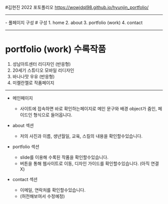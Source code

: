 #김현진 2022 포토폴리오
https://wowjdql98.github.io/hyunjin_portfolio/
<hr>
- 풀페이지 구성 
# 구성
1. home
2. about
3. portfolio (work)
4. contact

<hr>

# portfolio (work) 수록작품
1. 성남아트센터 리디자인 (반응형)
2. 20세기 스튜디오 모바일 리디자인
3. 바나나맛 우유 (반응형)
4. 미켈란젤로 작품페이지


------------------

* 메인페이지
  - 사이트에 접속하면 바로 확인하는페이지로 메인 문구와 배경 object가 줌인, 페이드인 형식으로 들어옵니다.

* about 섹션
  - 저의 사진과 이름, 생년월일, 교육, 스킬의 내용을 확인할수있습니다.

* portfolio 섹션
  - slide를 이용해 수록된 작품을 확인할수있습니다.
  - 버튼을 통해 웹사이트로 이동, 디자인 가이드를 확인할수있습니다. (아직 연결X)

* contact 섹션
  - 이메일, 연락처를 확인할수있습니다.
   - (허전해보여서 수정예정)
